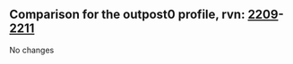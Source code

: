 ## Comparison for the outpost0 profile, rvn: [2209](https://github.com/PRO100KatYT/FortniteProfileRevisions/tree/main/profiles/outpost0/2209%20outpost0.json)-[2211](https://github.com/PRO100KatYT/FortniteProfileRevisions/tree/main/profiles/outpost0/2211%20outpost0.json)

No changes
